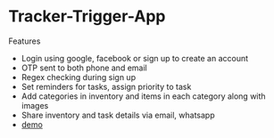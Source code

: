 # Tracker-Trigger-App
Features
* Login using google, facebook or sign up to create an account
* OTP sent to both phone and email
* Regex checking during sign up
* Set reminders for tasks, assign priority to task
* Add categories in inventory and items in each category along with images
* Share inventory and task details via email, whatsapp
* [demo](https://github.com/durba-s/Tracker-Trigger-App/blob/master/Demo.pdf)
